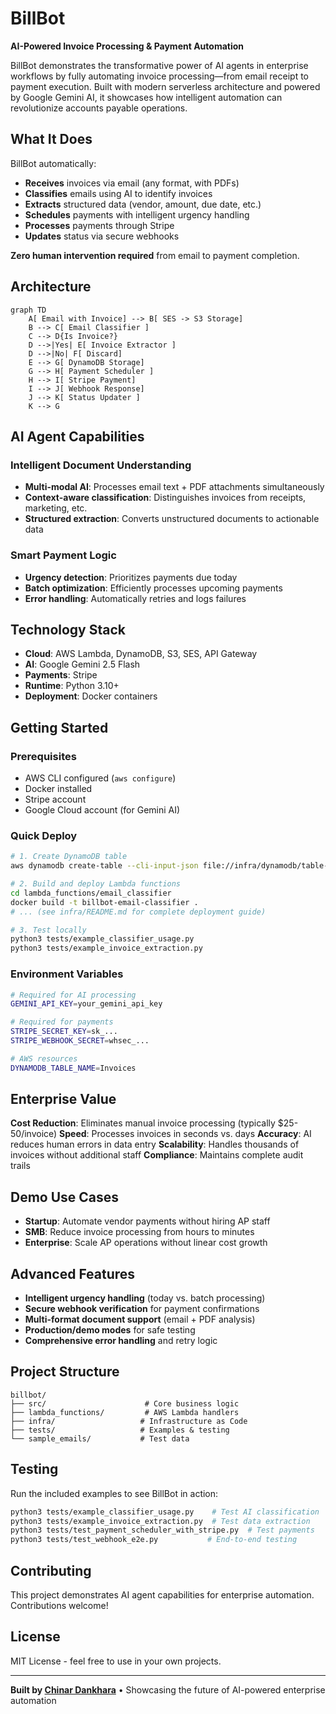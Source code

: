 # BillBot

**AI-Powered Invoice Processing & Payment Automation**

BillBot demonstrates the transformative power of AI agents in enterprise workflows by fully automating invoice processing—from email receipt to payment execution. Built with modern serverless architecture and powered by Google Gemini AI, it showcases how intelligent automation can revolutionize accounts payable operations.

## What It Does

BillBot automatically:
- **Receives** invoices via email (any format, with PDFs)
- **Classifies** emails using AI to identify invoices
- **Extracts** structured data (vendor, amount, due date, etc.)
- **Schedules** payments with intelligent urgency handling
- **Processes** payments through Stripe
- **Updates** status via secure webhooks

**Zero human intervention required** from email to payment completion.

## Architecture

```mermaid
graph TD
    A[ Email with Invoice] --> B[ SES -> S3 Storage]
    B --> C[ Email Classifier ]
    C --> D{Is Invoice?}
    D -->|Yes| E[ Invoice Extractor ]
    D -->|No| F[ Discard]
    E --> G[ DynamoDB Storage]
    G --> H[ Payment Scheduler ]
    H --> I[ Stripe Payment]
    I --> J[ Webhook Response]
    J --> K[ Status Updater ]
    K --> G
```

## AI Agent Capabilities

### **Intelligent Document Understanding**
- **Multi-modal AI**: Processes email text + PDF attachments simultaneously
- **Context-aware classification**: Distinguishes invoices from receipts, marketing, etc.
- **Structured extraction**: Converts unstructured documents to actionable data

### **Smart Payment Logic**
- **Urgency detection**: Prioritizes payments due today
- **Batch optimization**: Efficiently processes upcoming payments
- **Error handling**: Automatically retries and logs failures

## Technology Stack

- **Cloud**: AWS Lambda, DynamoDB, S3, SES, API Gateway
- **AI**: Google Gemini 2.5 Flash
- **Payments**: Stripe
- **Runtime**: Python 3.10+
- **Deployment**: Docker containers

## Getting Started

### Prerequisites
- AWS CLI configured (`aws configure`)
- Docker installed
- Stripe account
- Google Cloud account (for Gemini AI)

### Quick Deploy
```bash
# 1. Create DynamoDB table
aws dynamodb create-table --cli-input-json file://infra/dynamodb/table-schema.json

# 2. Build and deploy Lambda functions
cd lambda_functions/email_classifier
docker build -t billbot-email-classifier .
# ... (see infra/README.md for complete deployment guide)

# 3. Test locally
python3 tests/example_classifier_usage.py
python3 tests/example_invoice_extraction.py
```

### Environment Variables
```bash
# Required for AI processing
GEMINI_API_KEY=your_gemini_api_key

# Required for payments
STRIPE_SECRET_KEY=sk_...
STRIPE_WEBHOOK_SECRET=whsec_...

# AWS resources
DYNAMODB_TABLE_NAME=Invoices
```

## Enterprise Value

**Cost Reduction**: Eliminates manual invoice processing (typically $25-50/invoice)
**Speed**: Processes invoices in seconds vs. days
**Accuracy**: AI reduces human errors in data entry
**Scalability**: Handles thousands of invoices without additional staff
**Compliance**: Maintains complete audit trails

## Demo Use Cases

- **Startup**: Automate vendor payments without hiring AP staff
- **SMB**: Reduce invoice processing from hours to minutes
- **Enterprise**: Scale AP operations without linear cost growth

## Advanced Features

- **Intelligent urgency handling** (today vs. batch processing)
- **Secure webhook verification** for payment confirmations
- **Multi-format document support** (email + PDF analysis)
- **Production/demo modes** for safe testing
- **Comprehensive error handling** and retry logic

## Project Structure

```
billbot/
├── src/                      # Core business logic
├── lambda_functions/         # AWS Lambda handlers
├── infra/                   # Infrastructure as Code
├── tests/                   # Examples & testing
└── sample_emails/           # Test data
```

## Testing

Run the included examples to see BillBot in action:
```bash
python3 tests/example_classifier_usage.py    # Test AI classification
python3 tests/example_invoice_extraction.py  # Test data extraction
python3 tests/test_payment_scheduler_with_stripe.py  # Test payments
python3 tests/test_webhook_e2e.py           # End-to-end testing
```

## Contributing

This project demonstrates AI agent capabilities for enterprise automation. Contributions welcome!

## License

MIT License - feel free to use in your own projects.

---

**Built by [Chinar Dankhara](https://www.linkedin.com/in/chinardankhara)** • Showcasing the future of AI-powered enterprise automation 